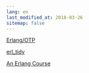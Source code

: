 ```yaml
---
lang: en
last_modified_at: 2018-03-26
sitemap: false
---
```

[Erlang/OTP](http://erlang.org/doc/index.html)

[erl_tidy](http://erlang.org/doc/man/erl_tidy.html)

[An Erlang Course](http://erlang.org/course/)

